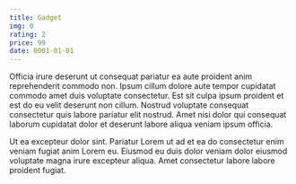 ```yaml
---
title: Gadget
img: 0
rating: 2
price: 99
date: 0001-01-01
---
```


Officia irure deserunt ut consequat pariatur ea aute proident anim reprehenderit commodo non. Ipsum cillum dolore aute tempor cupidatat commodo amet duis voluptate consectetur. Est sit culpa ipsum proident et est do eu velit deserunt non cillum. Nostrud voluptate consequat consectetur quis labore pariatur elit nostrud. Amet nisi dolor qui consequat laborum cupidatat dolor et deserunt labore aliqua veniam ipsum officia.

Ut ea excepteur dolor sint. Pariatur Lorem ut ad et ea do consectetur enim veniam fugiat anim Lorem eu. Eiusmod eu duis dolor veniam dolor eiusmod voluptate magna irure excepteur aliqua. Amet consectetur labore labore proident fugiat.